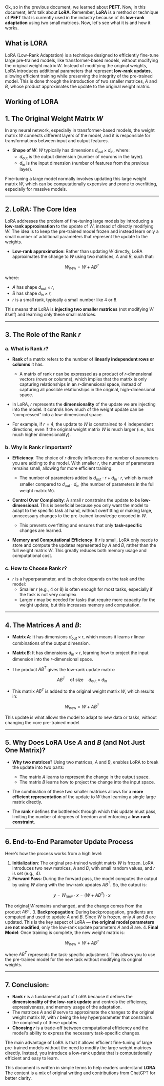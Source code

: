 Ok, so in the previous document, we learned about **PEFT**. Now, in this document, let's talk about **LoRA**. Remember, **LoRA** is a method or technique of **PEFT** that is currently used in the industry because of its **low-rank adaptation** using two small matrices. Now, let's see what it is and how it works.



## What is LORA
LoRA (Low-Rank Adaptation) is a technique designed to efficiently fine-tune large pre-trained models, like transformer-based models, without modifying the original weight matrix $W$. Instead of modifying the original weights, LoRA introduces additional parameters that represent **low-rank updates**, allowing efficient training while preserving the integrity of the pre-trained model. This is done through the introduction of two smaller matrices, $A$ and $B$, whose product approximates the update to the original weight matrix.

## Working of LORA

## 1. The Original Weight Matrix $W$

In any neural network, especially in transformer-based models, the weight matrix $W$ connects different layers of the model, and it is responsible for transformations between input and output features.

- **Shape of $W$**: $W$ typically has dimensions $d_{\text{out}} \times d_{\text{in}}$, where:
  - $d_{\text{out}}$ is the output dimension (number of neurons in the layer).
  - $d_{\text{in}}$ is the input dimension (number of features from the previous layer).

Fine-tuning a large model normally involves updating this large weight matrix $W$, which can be computationally expensive and prone to overfitting, especially for massive models.

---

## 2. LoRA: The Core Idea

LoRA addresses the problem of fine-tuning large models by introducing a **low-rank approximation** to the update of $W$, instead of directly modifying $W$. The idea is to keep the pre-trained model frozen and instead learn only a small number of additional parameters that represent the update to the weights.

- **Low-rank approximation**: Rather than updating $W$ directly, LoRA approximates the change to $W$ using two matrices, $A$ and $B$, such that:

$$W_{\text{new}} = W + AB^T$$

where:
  - $A$ has shape $d_{\text{out}} \times r$,
  - $B$ has shape $d_{\text{in}} \times r$,
  - $r$ is a small rank, typically a small number like 4 or 8.

This means that LoRA is **injecting two smaller matrices** (not modifying $W$ itself) and learning only these small matrices.

---

## 3. The Role of the Rank $r$

### a. What is Rank $r$?
- **Rank** of a matrix refers to the number of **linearly independent rows or columns** it has.
  - A matrix of rank $r$ can be expressed as a product of $r$-dimensional vectors (rows or columns), which implies that the matrix is only capturing relationships in an $r$-dimensional space, instead of capturing all possible relationships in the original, high-dimensional space.
  
- In LoRA, $r$ represents the **dimensionality** of the update we are injecting into the model. It controls how much of the weight update can be "compressed" into a low-dimensional space.

- For example, if $r = 4$, the update to $W$ is constrained to 4 independent directions, even if the original weight matrix $W$ is much larger (i.e., has much higher dimensionality).

### b. Why Is Rank $r$ Important?
- **Efficiency**: The choice of $r$ directly influences the number of parameters you are adding to the model. With smaller $r$, the number of parameters remains small, allowing for more efficient training. 
  - The number of parameters added is $d_{\text{out}} \cdot r + d_{\text{in}} \cdot r$, which is much smaller compared to $d_{\text{out}} \cdot d_{\text{in}}$ (the number of parameters in the full weight matrix $W$).
  
- **Control Over Complexity**: A small $r$ constrains the update to be **low-dimensional**. This is beneficial because you only want the model to adapt to the specific task at hand, without overfitting or making large, unnecessary changes to the pre-trained knowledge encoded in $W$.
  - This prevents overfitting and ensures that only **task-specific** changes are learned.

- **Memory and Computational Efficiency**: If $r$ is small, LoRA only needs to store and compute the updates represented by $A$ and $B$, rather than the full weight matrix $W$. This greatly reduces both memory usage and computational cost.

### c. How to Choose Rank $r$?
- $r$ is a hyperparameter, and its choice depends on the task and the model:
  - Smaller $r$ (e.g., 4 or 8) is often enough for most tasks, especially if the task is not very complex.
  - Larger $r$ may be needed for tasks that require more capacity for the weight update, but this increases memory and computation.

---

## 4. The Matrices $A$ and $B$:

- **Matrix $A$**: It has dimensions $d_{\text{out}} \times r$, which means it learns $r$ linear combinations of the output dimension. 
- **Matrix $B$**: It has dimensions $d_{\text{in}} \times r$, learning how to project the input dimension into the $r$-dimensional space.

- The product $AB^T$ gives the low-rank update matrix:

$$AB^T \quad \text{of size} \quad d_{\text{out}} \times d_{\text{in}}$$

- This matrix $AB^T$ is added to the original weight matrix $W$, which results in:

$$W_{\text{new}} = W + AB^T$$

This update is what allows the model to adapt to new data or tasks, without changing the core pre-trained model.

---

## 5. Why Does LoRA Use $A$ and $B$ (and Not Just One Matrix)?

- **Why two matrices**? Using two matrices, $A$ and $B$, enables LoRA to break the update into two parts:
  - The matrix $A$ learns to represent the change in the output space.
  - The matrix $B$ learns how to project the change into the input space.
  
- The combination of these two smaller matrices allows for a **more efficient representation** of the update to $W$ than learning a single large matrix directly. 

- The **rank $r$** defines the bottleneck through which this update must pass, limiting the number of degrees of freedom and enforcing a **low-rank constraint**.

---

## 6. End-to-End Parameter Update Process

Here's how the process works from a high level:

1. **Initialization**: The original pre-trained weight matrix $W$ is frozen. LoRA introduces two new matrices, $A$ and $B$, with small random values, and $r$ is set (e.g., 4).
2. **Forward Pass**: During the forward pass, the model computes the output by using $W$ along with the low-rank updates $AB^T$. So, the output is:

$$y = W_{\text{new}} \cdot x = (W + AB^T) \cdot x$$

The original $W$ remains unchanged, and the change comes from the product $AB^T$.
3. **Backpropagation**: During backpropagation, gradients are computed and used to update $A$ and $B$. Since $W$ is frozen, only $A$ and $B$ are updated. This is the key aspect of LoRA — **the original model parameters are not modified**, only the low-rank update parameters $A$ and $B$ are.
4. **Final Model**: Once training is complete, the new weight matrix is:

$$W_{\text{new}} = W + AB^T$$

where $AB^T$ represents the task-specific adjustment. This allows you to use the pre-trained model for the new task without modifying its original weights.

---

## 7. Conclusion:

- **Rank $r$** is a fundamental part of LoRA because it defines the **dimensionality of the low-rank update** and controls the efficiency, expressiveness, and memory usage of the adaptation.
- The matrices $A$ and $B$ serve to approximate the changes to the original weight matrix $W$, with $r$ being the key hyperparameter that constrains the complexity of these updates.
- **Choosing $r$** is a trade-off between computational efficiency and the model's ability to express the necessary task-specific changes.

The main advantage of LoRA is that it allows efficient fine-tuning of large pre-trained models without the need to modify the large weight matrices directly. Instead, you introduce a low-rank update that is computationally efficient and easy to learn.


This document is written in simple terms to help readers understand **LORA**. The content is a mix of original writing and contributions from ChatGPT for better clarity.